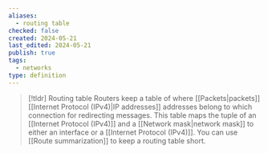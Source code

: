 ```yaml
---
aliases:
  - routing table
checked: false
created: 2024-05-21
last_edited: 2024-05-21
publish: true
tags:
  - networks
type: definition
---
```

>[!tldr] Routing table
>Routers keep a table of where [[Packets|packets]] [[Internet Protocol (IPv4)|IP addresses]] addresses belong to which connection for redirecting messages. This table maps the tuple of an [[Internet Protocol (IPv4)]] and a [[Network mask|network mask]] to either an interface or a [[Internet Protocol (IPv4)]]. You can use [[Route summarization]] to keep a routing table short.

